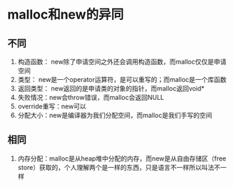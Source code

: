# malloc和new的异同
## 不同
1. 构造函数： new除了申请空间之外还会调用构造函数，而malloc仅仅是申请空间
2. 类型： new是一个operator运算符，是可以重写的；而malloc是一个库函数
3. 返回类型： new返回的是申请类的对象的指针，而malloc返回void*
4. 失败情况：new会throw错误，而malloc会返回NULL
6. override重写：new可以
7. 分配大小：new是编译器为我们分配空间，而malloc是我们手写的空间
## 相同
1. 内存分配：malloc是从heap堆中分配的内存，而new是从自由存储区（free store）获取的，个人理解两个是一样的东西，只是语言不一样所以叫法不一样